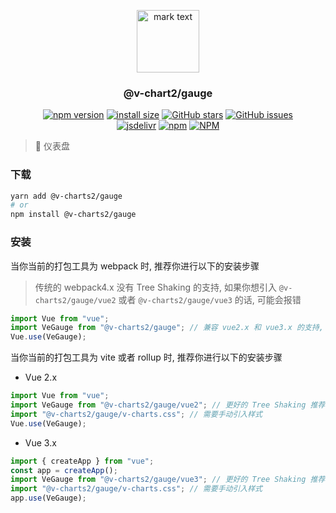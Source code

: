 <p align="center">
<img src="https://raw.githubusercontent.com/denaro-org/v-charts2/main/docs/.vuepress/public/favicon.ico" alt="mark text" width="100" height="100">
</p>

<h3 align="center">@v-chart2/gauge</h3>

<p align="center">
  <a href="https://www.npmjs.com/package/@v-charts2/gauge" target="_blank"><img alt="npm version" src="https://img.shields.io/npm/v/@v-charts2/gauge"></a>
  <a href="https://packagephobia.com/result?p=@v-charts2/gauge" target="_blank"><img alt="install size" src="https://packagephobia.now.sh/badge?p=@v-charts2/gauge"></a>
  <a href="https://github.com/denaro-org/v-charts2/stargazers" target="_blank"><img alt="GitHub stars" src="https://img.shields.io/github/stars/denaro-org/v-charts2"></a>
  <a href="https://github.com/denaro-org/v-charts2/issues" target="_blank"><img alt="GitHub issues" src="https://img.shields.io/github/issues/denaro-org/v-charts2"></a>
  <br />
  <a href="https://www.jsdelivr.com/package/npm/@v-charts2/gauge" target="_blank"><img alt="jsdelivr" src="https://data.jsdelivr.com/v1/package/npm/@v-charts2/gauge/badge"></a>
  <a href="https://www.npmjs.com/package/@v-charts2/gauge" target="_blank"><img alt="npm" src="https://img.shields.io/node/v/@v-charts2/gauge"></a>
  <a href="https://github.com/denaro-org/v-charts2/blob/main/LICENSE" target="_blank"><img alt="NPM" src="https://img.shields.io/npm/l/@v-charts2/gauge"></a>
</p>

> :tada: 仪表盘

### 下载

```bash
yarn add @v-charts2/gauge
# or
npm install @v-charts2/gauge
```

### 安装

当你当前的打包工具为 webpack 时, 推荐你进行以下的安装步骤

> 传统的 webpack4.x 没有 Tree Shaking 的支持, 如果你想引入 `@v-charts2/gauge/vue2` 或者 `@v-charts2/gauge/vue3` 的话, 可能会报错

```javascript
import Vue from "vue";
import VeGauge from "@v-charts2/gauge"; // 兼容 vue2.x 和 vue3.x 的支持, 将会自动加载支持 vue2.x 的支持包或者支持 vue3.x 的支持包
Vue.use(VeGauge);
```

当你当前的打包工具为 vite 或者 rollup 时, 推荐你进行以下的安装步骤

- Vue 2.x

```javascript
import Vue from "vue";
import VeGauge from "@v-charts2/gauge/vue2"; // 更好的 Tree Shaking 推荐引入 vue2.x 的专属支持包
import "@v-charts2/gauge/v-charts.css"; // 需要手动引入样式
Vue.use(VeGauge);
```

- Vue 3.x

```javascript
import { createApp } from "vue";
const app = createApp();
import VeGauge from "@v-charts2/gauge/vue3"; // 更好的 Tree Shaking 推荐引入 vue3.x 的专属支持包
import "@v-charts2/gauge/v-charts.css"; // 需要手动引入样式
app.use(VeGauge);
```
